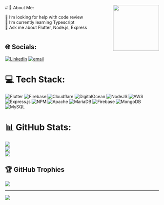 <img align="right" src="https://github.com/DilipKumar64/DilipKumar64/blob/main/assets/gif.gif" width="150"/>
# 💫 About Me:
<div align="left" style="display: flex; align-items: center; gap: 20px;">
  <div>
    <p>🤝 I’m looking for help with code review<br>
    🌱 I’m currently learning Typescript<br>
    💬 Ask me about Flutter, Node.js, Express</p>
  </div>
</div>


## 🌐 Socials:
[![LinkedIn](https://img.shields.io/badge/LinkedIn-%230077B5.svg?logo=linkedin&logoColor=white)](https://linkedin.com/in/dilip-kumar-dev) [![email](https://img.shields.io/badge/Email-D14836?logo=gmail&logoColor=white)](mailto:dilipkumar.dev101@gmail.com) 

# 💻 Tech Stack:
![Flutter](https://img.shields.io/badge/Flutter-%2302569B.svg?style=for-the-badge&logo=Flutter&logoColor=white) ![Firebase](https://img.shields.io/badge/firebase-a08021?style=for-the-badge&logo=firebase&logoColor=ffcd34) ![Cloudflare](https://img.shields.io/badge/Cloudflare-F38020?style=for-the-badge&logo=Cloudflare&logoColor=white) ![DigitalOcean](https://img.shields.io/badge/DigitalOcean-%230167ff.svg?style=for-the-badge&logo=digitalOcean&logoColor=white) ![NodeJS](https://img.shields.io/badge/node.js-6DA55F?style=for-the-badge&logo=node.js&logoColor=white) ![AWS](https://img.shields.io/badge/AWS-%23FF9900.svg?style=for-the-badge&logo=amazon-aws&logoColor=white) ![Express.js](https://img.shields.io/badge/express.js-%23404d59.svg?style=for-the-badge&logo=express&logoColor=%2361DAFB) ![NPM](https://img.shields.io/badge/NPM-%23CB3837.svg?style=for-the-badge&logo=npm&logoColor=white) ![Apache](https://img.shields.io/badge/apache-%23D42029.svg?style=for-the-badge&logo=apache&logoColor=white) ![MariaDB](https://img.shields.io/badge/MariaDB-003545?style=for-the-badge&logo=mariadb&logoColor=white) ![Firebase](https://img.shields.io/badge/firebase-a08021?style=for-the-badge&logo=firebase&logoColor=ffcd34) ![MongoDB](https://img.shields.io/badge/MongoDB-%234ea94b.svg?style=for-the-badge&logo=mongodb&logoColor=white) ![MySQL](https://img.shields.io/badge/mysql-4479A1.svg?style=for-the-badge&logo=mysql&logoColor=white)
# 📊 GitHub Stats:
![](https://github-readme-stats.vercel.app/api?username=DilipKumar64&theme=dark&hide_border=false&include_all_commits=false&count_private=false)<br/>
![](https://nirzak-streak-stats.vercel.app/?user=DilipKumar64&theme=dark&hide_border=false)<br/>
![](https://github-readme-stats.vercel.app/api/top-langs/?username=DilipKumar64&theme=dark&hide_border=false&include_all_commits=false&count_private=false&layout=compact)

## 🏆 GitHub Trophies
![](https://github-profile-trophy.vercel.app/?username=DilipKumar64&theme=radical&no-frame=false&no-bg=true&margin-w=4)

---
[![](https://visitcount.itsvg.in/api?id=DilipKumar64&icon=0&color=0)](https://visitcount.itsvg.in)

<!-- Proudly created with GPRM ( https://gprm.itsvg.in ) -->
